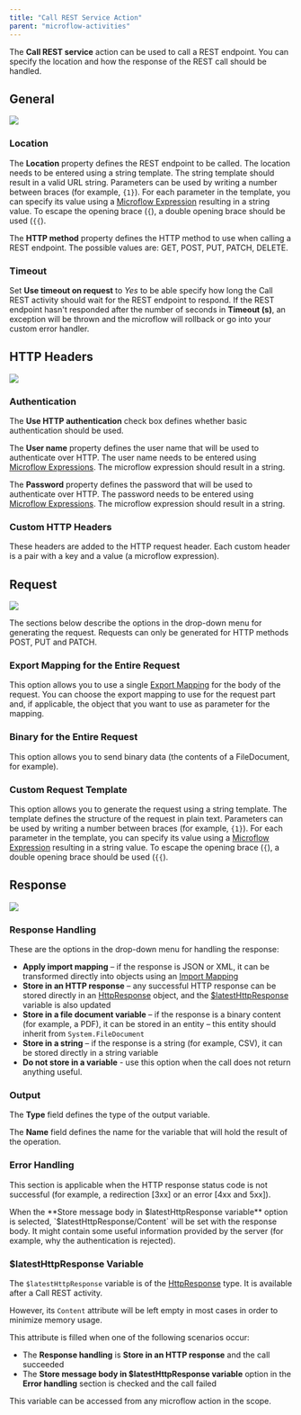 ```yaml
---
title: "Call REST Service Action"
parent: "microflow-activities"
---
```



The **Call REST service** action can be used to call a REST endpoint. You can specify the location and how the response of the REST call should be handled.

## General

![](attachments/19203256/19399080.png)

### Location

The **Location** property defines the REST endpoint to be called. The location needs to be entered using a string template. The string template should result in a valid URL string. Parameters can be used by writing a number between braces (for example, `{1}`). For each parameter in the template, you can specify its value using a [Microflow Expression](microflow-expressions) resulting in a string value. To escape the opening brace (`{`), a double opening brace should be used (`{{`).

The **HTTP method** property defines the HTTP method to use when calling a REST endpoint. The possible values are: GET, POST, PUT, PATCH, DELETE.

### Timeout

Set **Use timeout on request** to _Yes_ to be able specify how long the Call REST activity should wait for the REST endpoint 
to respond. If the REST endpoint hasn't responded after the number of seconds in **Timeout (s)**, an exception will be 
thrown and the microflow will rollback or go into your custom error handler.

## HTTP Headers

![](attachments/19203256/19399093.png)

### Authentication

The **Use HTTP authentication** check box defines whether basic authentication should be used.

The **User name** property defines the user name that will be used to authenticate over HTTP. The user name needs to be entered using [Microflow Expressions](microflow-expressions). The microflow expression should result in a string.

The **Password** property defines the password that will be used to authenticate over HTTP. The password needs to be entered using [Microflow Expressions](microflow-expressions). The microflow expression should result in a string.

### Custom HTTP Headers

These headers are added to the HTTP request header. Each custom header is a pair with a key and a value (a microflow expression).

## Request

![](attachments/19203256/19399114.png)

The sections below describe the options in the drop-down menu for generating the request. Requests can only be generated for HTTP methods POST, PUT and PATCH.

### Export Mapping for the Entire Request

This option allows you to use a single [Export Mapping](export-mappings) for the body of the request. You can choose the export mapping to use for the request part and, if applicable, the object that you want to use as parameter for the mapping.

### Binary for the Entire Request

This option allows you to send binary data (the contents of a FileDocument, for example).

### Custom Request Template

This option allows you to generate the request using a string template. The template defines the structure of the request in plain text. Parameters can be used by writing a number between braces (for example, `{1}`). For each parameter in the template, you can specify its value using a [Microflow Expression](microflow-expressions) resulting in a string value. To escape the opening brace (`{`), a double opening brace should be used (`{{`).

## Response

![](attachments/19203256/19399084.png)

### Response Handling

These are the options in the drop-down menu for handling the response:

* **Apply import mapping** – if the response is JSON or XML, it can be transformed directly into objects using an [Import Mapping](import-mappings)
* **Store in an HTTP response** – any successful HTTP response can be stored directly in an [HttpResponse](http-request-and-response-entities#http-response) object, and the [$latestHttpResponse](call-rest-action#latesthttpresponse-variable) variable is also updated
* **Store in a file document variable** – if the response is a binary content (for example, a PDF), it can be stored in an entity – this entity should inherit from `System.FileDocument`
* **Store in a string** – if the response is a string (for example, CSV), it can be stored directly in a string variable
* **Do not store in a variable** - use this option when the call does not return anything useful.

### Output

The **Type** field defines the type of the output variable.

The **Name** field defines the name for the variable that will hold the result of the operation.

### Error Handling

This section is applicable when the HTTP response status code is not successful (for example, a redirection [3xx] or an error [4xx and 5xx]).

When the **Store message body in $latestHttpResponse variable** option is selected, `$latestHttpResponse/Content` will be set with the response body. It might contain some useful information provided by the server (for example, why the authentication is rejected).

### $latestHttpResponse Variable

The `$latestHttpResponse` variable is of the [HttpResponse](http-request-and-response-entities#http-response) type. It is available after a Call REST activity.

However, its `Content` attribute will be left empty in most cases in order to minimize memory usage.

This attribute is filled when one of the following scenarios occur:
* The **Response handling** is **Store in an HTTP response** and the call succeeded
* The **Store message body in $latestHttpResponse variable** option in the **Error handling** section is checked and the call failed

This variable can be accessed from any microflow action in the scope.
